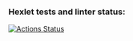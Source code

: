 ### Hexlet tests and linter status:
[![Actions Status](https://github.com/VladMakushenko/frontend-project-12/actions/workflows/hexlet-check.yml/badge.svg)](https://github.com/VladMakushenko/frontend-project-12/actions)